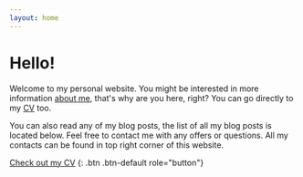 ```yaml
---
layout: home
---
```


# Hello!

Welcome to my personal website. You might be interested in more information [about me](/about), that's why are you here, right? You can go directly to my [CV](/assets/2016/07/rotter-cv.pdf) too.

You can also read any of my blog posts, the list of all my blog posts is located below. Feel free to contact me with any offers or questions. All my contacts can be found in top right corner of this website.


[Check out my CV](/assets/2016/07/rotter-cv.pdf)
{: .btn .btn-default role="button"}